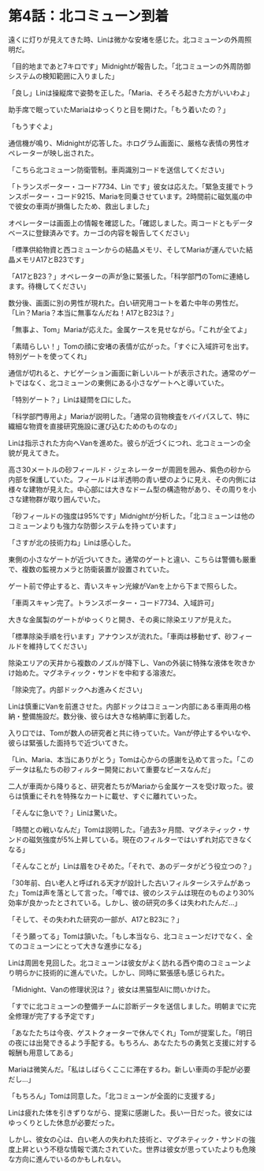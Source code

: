 # 第4話：北コミューン到着

遠くに灯りが見えてきた時、Linは微かな安堵を感じた。北コミューンの外周照明だ。

「目的地まであと7キロです」Midnightが報告した。「北コミューンの外周防御システムの検知範囲に入りました」

「良し」Linは操縦席で姿勢を正した。「Maria、そろそろ起きた方がいいわよ」

助手席で眠っていたMariaはゆっくりと目を開けた。「もう着いたの？」

「もうすぐよ」

通信機が鳴り、Midnightが応答した。ホログラム画面に、厳格な表情の男性オペレーターが映し出された。

「こちら北コミューン防衛管制。車両識別コードを送信してください」

「トランスポーター・コード7734、Lin です」彼女は応えた。「緊急支援でトランスポーター・コード9215、Mariaを同乗させています。2時間前に磁気嵐の中で彼女の車両が損傷したため、救出しました」

オペレーターは画面上の情報を確認した。「確認しました。両コードともデータベースに登録済みです。カーゴの内容を報告してください」

「標準供給物資と西コミューンからの結晶メモリ、そしてMariaが運んでいた結晶メモリA17とB23です」

「A17とB23？」オペレーターの声が急に緊張した。「科学部門のTomに連絡します。待機してください」

数分後、画面に別の男性が現れた。白い研究用コートを着た中年の男性だ。「Lin？Maria？本当に無事なんだね！A17とB23は？」

「無事よ、Tom」Mariaが応えた。金属ケースを見せながら。「これが全てよ」

「素晴らしい！」Tomの顔に安堵の表情が広がった。「すぐに入域許可を出す。特別ゲートを使ってくれ」

通信が切れると、ナビゲーション画面に新しいルートが表示された。通常のゲートではなく、北コミューンの東側にある小さなゲートへと導いていた。

「特別ゲート？」Linは疑問を口にした。

「科学部門専用よ」Mariaが説明した。「通常の貨物検査をバイパスして、特に繊細な物資を直接研究施設に運び込むためのものなの」

Linは指示された方向へVanを進めた。彼らが近づくにつれ、北コミューンの全貌が見えてきた。

高さ30メートルの砂フィールド・ジェネレーターが周囲を囲み、紫色の砂から内部を保護していた。フィールドは半透明の青い壁のように見え、その内側には様々な建物が見えた。中心部には大きなドーム型の構造物があり、その周りを小さな建物群が取り囲んでいた。

「砂フィールドの強度は95%です」Midnightが分析した。「北コミューンは他のコミューンよりも強力な防御システムを持っています」

「さすが北の技術力ね」Linは感心した。

東側の小さなゲートが近づいてきた。通常のゲートと違い、こちらは警備も厳重で、複数の監視カメラと防衛装置が設置されていた。

ゲート前で停止すると、青いスキャン光線がVanを上から下まで照らした。

「車両スキャン完了。トランスポーター・コード7734、入域許可」

大きな金属製のゲートがゆっくりと開き、その奥に除染エリアが見えた。

「標準除染手順を行います」アナウンスが流れた。「車両は移動せず、砂フィールドを維持してください」

除染エリアの天井から複数のノズルが降下し、Vanの外装に特殊な液体を吹きかけ始めた。マグネティック・サンドを中和する溶液だ。

「除染完了。内部ドックへお進みください」

Linは慎重にVanを前進させた。内部ドックはコミューン内部にある車両用の格納・整備施設だ。数分後、彼らは大きな格納庫に到着した。

入り口では、Tomが数人の研究者と共に待っていた。Vanが停止するやいなや、彼らは緊張した面持ちで近づいてきた。

「Lin、Maria、本当にありがとう」Tomは心からの感謝を込めて言った。「このデータは私たちの砂フィルター開発において重要なピースなんだ」

二人が車両から降りると、研究者たちがMariaから金属ケースを受け取った。彼らは慎重にそれを特殊なカートに載せ、すぐに離れていった。

「そんなに急いで？」Linは驚いた。

「時間との戦いなんだ」Tomは説明した。「過去3ヶ月間、マグネティック・サンドの磁気強度が5%上昇している。現在のフィルターではいずれ対応できなくなる」

「そんなことが」Linは眉をひそめた。「それで、あのデータがどう役立つの？」

「30年前、白い老人と呼ばれる天才が設計した古いフィルターシステムがあった」Tomは声を落として言った。「噂では、彼のシステムは現在のものより30%効率が良かったとされている。しかし、彼の研究の多くは失われたんだ...」

「そして、その失われた研究の一部が、A17とB23に？」

「そう願ってる」Tomは頷いた。「もし本当なら、北コミューンだけでなく、全てのコミューンにとって大きな進歩になる」

Linは周囲を見回した。北コミューンは彼女がよく訪れる西や南のコミューンより明らかに技術的に進んでいた。しかし、同時に緊張感も感じられた。

「Midnight、Vanの修理状況は？」彼女は黒猫型AIに問いかけた。

「すでに北コミューンの整備チームに診断データを送信しました。明朝までに完全修理が完了する予定です」

「あなたたちは今夜、ゲストクォーターで休んでくれ」Tomが提案した。「明日の夜には出発できるよう手配する。もちろん、あなたたちの勇気と支援に対する報酬も用意してある」

Mariaは微笑んだ。「私はしばらくここに滞在するわ。新しい車両の手配が必要だし...」

「もちろん」Tomは同意した。「北コミューンが全面的に支援する」

Linは疲れた体を引きずりながら、提案に感謝した。長い一日だった。彼女にはゆっくりとした休息が必要だった。

しかし、彼女の心は、白い老人の失われた技術と、マグネティック・サンドの強度上昇という不穏な情報で満たされていた。世界は彼女が思っていたよりも危険な方向に進んでいるのかもしれない。